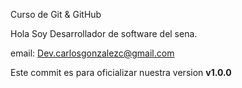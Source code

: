 Curso de Git & GitHub

Hola Soy Desarrollador de software del sena.

email: Dev.carlosgonzalezc@gmail.com

Este commit es para oficializar nuestra version **v1.0.0**